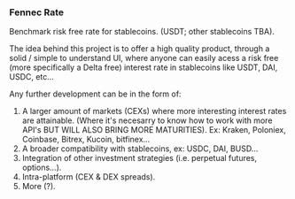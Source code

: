 ### Fennec Rate ###

Benchmark risk free rate for stablecoins.
(USDT; other stablecoins TBA).  


The idea behind this project is to offer a high quality product, through a solid / simple to understand UI, 
where anyone can easily acess a risk free (more specifically a Delta free) interest 
rate in stablecoins like USDT, DAI, USDC, etc...

Any further development can be in the form of: 
  1) A larger amount of markets (CEXs) where more interesting interest rates are attainable.
     (Where it's necesarry to know how to work with more API's BUT WILL ALSO BRING MORE MATURITIES).
     Ex: Kraken, Poloniex, Coinbase, Bitrex, Kucoin, bitfinex...
  2) A broader compatibility with stablecoins, ex: USDC, DAI, BUSD...
  3) Integration of other investment strategies (i.e. perpetual futures, options...).
  4) Intra-platform (CEX & DEX spreads).
  5) More (?).

